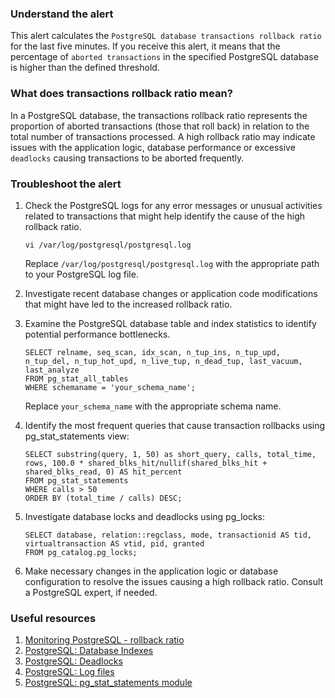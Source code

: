 ### Understand the alert

This alert calculates the `PostgreSQL database transactions rollback ratio` for the last five minutes. If you receive this alert, it means that the percentage of `aborted transactions` in the specified PostgreSQL database is higher than the defined threshold.

### What does transactions rollback ratio mean?

In a PostgreSQL database, the transactions rollback ratio represents the proportion of aborted transactions (those that roll back) in relation to the total number of transactions processed. A high rollback ratio may indicate issues with the application logic, database performance or excessive `deadlocks` causing transactions to be aborted frequently.

### Troubleshoot the alert

1. Check the PostgreSQL logs for any error messages or unusual activities related to transactions that might help identify the cause of the high rollback ratio.

   ```
   vi /var/log/postgresql/postgresql.log
   ```

   Replace `/var/log/postgresql/postgresql.log` with the appropriate path to your PostgreSQL log file.

2. Investigate recent database changes or application code modifications that might have led to the increased rollback ratio.

3. Examine the PostgreSQL database table and index statistics to identify potential performance bottlenecks.

   ```
   SELECT relname, seq_scan, idx_scan, n_tup_ins, n_tup_upd, n_tup_del, n_tup_hot_upd, n_live_tup, n_dead_tup, last_vacuum, last_analyze
   FROM pg_stat_all_tables
   WHERE schemaname = 'your_schema_name';
   ```

   Replace `your_schema_name` with the appropriate schema name.

4. Identify the most frequent queries that cause transaction rollbacks using pg_stat_statements view:

   ```
   SELECT substring(query, 1, 50) as short_query, calls, total_time, rows, 100.0 * shared_blks_hit/nullif(shared_blks_hit + shared_blks_read, 0) AS hit_percent
   FROM pg_stat_statements
   WHERE calls > 50
   ORDER BY (total_time / calls) DESC;
   ```

5. Investigate database locks and deadlocks using pg_locks:

   ```
   SELECT database, relation::regclass, mode, transactionid AS tid, virtualtransaction AS vtid, pid, granted
   FROM pg_catalog.pg_locks;
   ```

6. Make necessary changes in the application logic or database configuration to resolve the issues causing a high rollback ratio. Consult a PostgreSQL expert, if needed.

### Useful resources

1. [Monitoring PostgreSQL - rollback ratio](https://www.postgresql.org/docs/current/monitoring-stats.html#MONITORING-STATS-VIEWS)
2. [PostgreSQL: Database Indexes](https://www.postgresql.org/docs/current/indexes.html)
3. [PostgreSQL: Deadlocks](https://www.postgresql.org/docs/current/explicit-locking.html#LOCK-BUILT-IN-DEADLOCK-AVOIDANCE)
4. [PostgreSQL: Log files](https://www.postgresql.org/docs/current/runtime-config-logging.html)
5. [PostgreSQL: pg_stat_statements module](https://www.postgresql.org/docs/current/pgstatstatements.html)